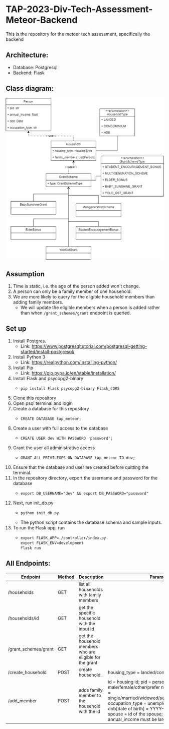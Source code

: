 # TAP-2023-Div-Tech-Assessment-Meteor-Backend
This is the repository for the meteor tech assessment, specifically the backend

## Architecture:
- Database: Postgresql
- Backend: Flask 

## Class diagram:
![Class Diagram](diagrams/class_diagram.png)
## Assumption
1. Time is static, i.e. the age of the person added won't change. 
2. A person can only be a family member of one household.
3. We are more likely to query for the eligible household members than adding family members. 
    - We will update the eligible members when a person is added rather than when `/grant_schemes/grant` endpoint is queried.
## Set up
1. Install Postgres. 
    - Link: https://www.postgresqltutorial.com/postgresql-getting-started/install-postgresql/
2. Install Python 3
    - Link: https://realpython.com/installing-python/ 
3. Install Pip
    - Link: https://pip.pypa.io/en/stable/installation/ 
4. Install Flask and psycopg2-binary
    - ```
      pip install Flask psycopg2-binary Flask_CORS
5. Clone this repository
6. Open psql terminal and login
7. Create a database for this repository
    - ```
      CREATE DATABASE tap_meteor;
8. Create a user with full access to the database
    - ```
      CREATE USER dev WITH PASSWORD 'password';
9. Grant the user all administrative access
    - ```
      GRANT ALL PRIVILEGES ON DATABASE tap_meteor TO dev;
10. Ensure that the database and user are created before quitting the terminal.
11. In the repository directory, export the username and password for the database
    - ```
      export DB_USERNAME="dev" && export DB_PASSWORD="password"
12. Next, run init_db.py
    - ```
      python init_db.py
    - The python script contains the database schema and sample inputs.
13. To run the Flask app, run
    - ```
      export FLASK_APP=./controller/index.py
      export FLASK_ENV=development
      flask run
## All Endpoints:
| Endpoint | Method | Description | Parameters
| --- | --- | --- | --- |
| /households | GET |list all households with family members |
| /households/id | GET |get the specific household with the input id |
|  /grant_schemes/grant | GET | get the household members who are eligible for the grant |
| /create_household | POST | create household. | housing_type = landed/condominium/hdb
| /add_member | POST | adds family member to the household with the id | id = housing id; pid = person's id; gender = male/female/other/prefer not to say; marital_status = single/married/widowed/separated/divorced/others; occupation_type = unemployed/student/employed; dob[date of birth] = YYYY-MM-DD; OPTIONAL: spouse = id of the spouse; OPTIONAL: annual_income must be larger than 0 if included. 
    
